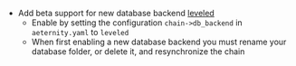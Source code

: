 * Add beta support for new database backend [leveled](https://github.com/martinsumner/leveled)
  * Enable by setting the configuration `chain->db_backend` in `aeternity.yaml` to `leveled`
  * When first enabling a new database backend you must rename your database folder, or delete it, and resynchronize the chain
